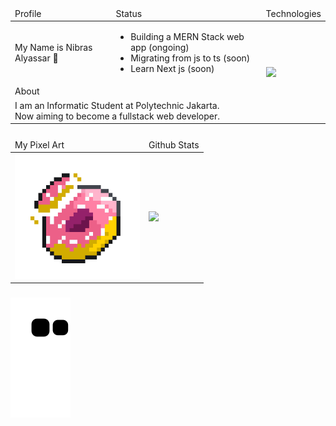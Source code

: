 <table>
    <thead>
        <tr>
            <td>Profile</td>
            <td>Status</td>
            <td>Technologies</td>
        </tr>
    </thead>
    <tbody>
        <tr>
            <td>My Name is Nibras Alyassar 👋</td>
            <td>
                <ul>
                    <li>Building a MERN Stack web app (ongoing)</li>
                    <li>Migrating from js to ts (soon)</li>
                    <li>Learn Next js (soon)</li>
                <ul>
            </td>
            <td rowspan="3">
                <img align="left" src="https://skillicons.dev/icons?i=react,nodejs,express,mongodb,php,html,css,tailwind,javascript,git,github,mysql,cpp,java&perline=5" />
            </td>
        </tr>
        <tr>
          <td colspan="2">About</td>
        </tr>
        <tr>
            <td colspan="2"> I am an Informatic Student at Polytechnic Jakarta. <br/>
                Now aiming to become a fullstack web developer.
            </td>
        </tr>  
    </tbody>
</table>

###

<table >
    <thead>
        <tr>
            <td>My Pixel Art</td>
            <td>Github Stats</td>
        </tr>
    </thead>
    <tbody>
        <tr>
            <td><img height="200" src="https://github.com/dev4ult/dev4ult/blob/main/animatedDonut2.gif" /></td>
            <td><img src="https://streak-stats.demolab.com/?user=dev4ult&theme=sea-dark" /></td>
        </tr>
    </tbody>
</table>

###

<img align="center" src="https://github.com/dev4ult/dev4ult/blob/output/github-contribution-grid-snake.svg" />

###
